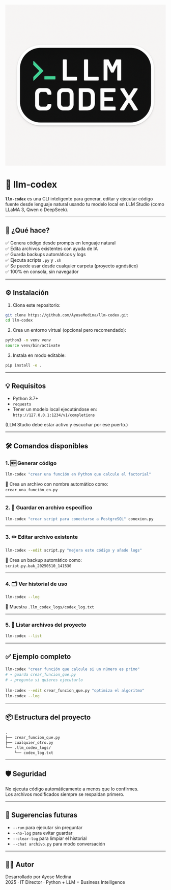 ![LLM Codex Logo](llm-codex.png)

# 🧠 llm-codex

**`llm-codex`** es una CLI inteligente para generar, editar y ejecutar código fuente desde lenguaje natural usando tu modelo local en LLM Studio (como LLaMA 3, Qwen o DeepSeek).

---

## 🚀 ¿Qué hace?

✅ Genera código desde prompts en lenguaje natural  
✅ Edita archivos existentes con ayuda de IA  
✅ Guarda backups automáticos y logs  
✅ Ejecuta scripts `.py` y `.sh`  
✅ Se puede usar desde cualquier carpeta (proyecto agnóstico)  
✅ 100% en consola, sin navegador

---

## ⚙️ Instalación

1. Clona este repositorio:

```bash
git clone https://github.com/AyoseMedina/llm-codex.git
cd llm-codex
```

2. Crea un entorno virtual (opcional pero recomendado):

```bash
python3 -m venv venv
source venv/bin/activate
```

3. Instala en modo editable:

```bash
pip install -e .
```

---

## 💡 Requisitos

- Python 3.7+
- `requests`
- Tener un modelo local ejecutándose en:  
  `http://127.0.0.1:1234/v1/completions`

(LLM Studio debe estar activo y escuchar por ese puerto.)

---

## 🛠️ Comandos disponibles

### 1. 🆕 Generar código

```bash
llm-codex "crear una función en Python que calcule el factorial"
```

📝 Crea un archivo con nombre automático como:  
`crear_una_función_en.py`

---

### 2. 💾 Guardar en archivo específico

```bash
llm-codex "crear script para conectarse a PostgreSQL" conexion.py
```

---

### 3. ✏️ Editar archivo existente

```bash
llm-codex --edit script.py "mejora este código y añade logs"
```

📌 Crea un backup automático como:  
`script.py.bak_20250510_141530`

---

### 4. 🗂 Ver historial de uso

```bash
llm-codex --log
```

🧠 Muestra `.llm_codex_logs/codex_log.txt`

---

### 5. 📁 Listar archivos del proyecto

```bash
llm-codex --list
```

---

## ✅ Ejemplo completo

```bash
llm-codex "crear función que calcule si un número es primo"
# → guarda crear_funcion_que.py
# → pregunta si quieres ejecutarlo

llm-codex --edit crear_funcion_que.py "optimiza el algoritmo"
llm-codex --log
```

---

## 📦 Estructura del proyecto

```
.
├── crear_funcion_que.py
├── cualquier_otro.py
└── .llm_codex_logs/
    └── codex_log.txt
```

---

## 🛡️ Seguridad

No ejecuta código automáticamente a menos que lo confirmes.  
Los archivos modificados siempre se respaldan primero.

---

## 🧪 Sugerencias futuras

- `--run` para ejecutar sin preguntar  
- `--no-log` para evitar guardar  
- `--clear-log` para limpiar el historial  
- `--chat archivo.py` para modo conversación

---

## 🧑‍💻 Autor

Desarrollado por Ayose Medina  
2025 · IT Director · Python + LLM + Business Intelligence
